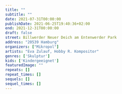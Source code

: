 ```yaml
---
title: ""
subtitle: ""
date: 2021-07-31T00:00:00
publishDate: 2021-06-25T19:40:36+02:00
end: 2021-12-31T00:00:00
draft: false
street: Billwerder Neuer Deich am Entenwerder Park
address: "20539 Hamburg"
organizers: ["Mikropol"]
artists: "Eva Zulauf, Hobby R. Kompositor"
genres: ['Skulptur']
kids: ['Kindergeeignet']
featuredImage: ""
repeats: []
repeat_times: []
sequels: []
sequel_times: []
---
```



